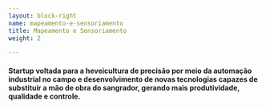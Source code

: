 ```yaml
---
layout: block-right
name: mapeamento-e-sensoriamento
title: Mapeamento e Sensoriamento
weight: 2

---
```

#### Startup voltada para a heveicultura de precisão por meio da automação industrial no campo e desenvolvimento de novas tecnologias capazes de substituir a mão de obra do sangrador, gerando mais produtividade, qualidade e controle.
